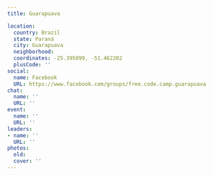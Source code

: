```yaml
---
title: Guarapuava

location:
  country: Brazil
  state: Paraná
  city: Guarapuava
  neighborhood: 
  coordinates: -25.395099, -51.462202
  plusCode: ''
social:
  name: Facebook
  URL: https://www.facebook.com/groups/free.code.camp.guarapuava
chat:
  name: ''
  URL: ''
event:
  name: ''
  URL: ''
leaders:
- name: ''
  URL: ''
photos:
  old: 
  cover: ''
---
```

